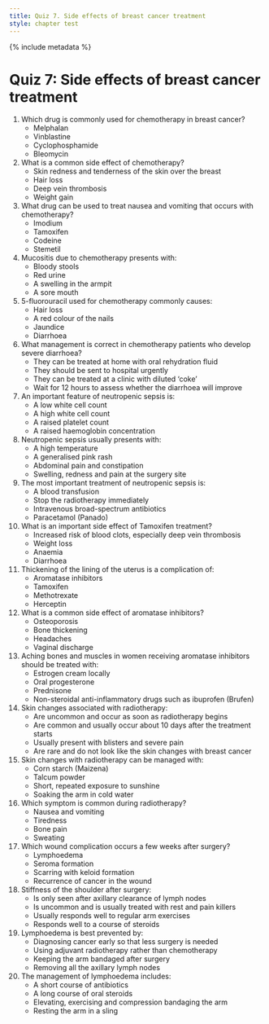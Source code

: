 ```yaml
---
title: Quiz 7. Side effects of breast cancer treatment
style: chapter test
---
```


{% include metadata %}

# Quiz 7: Side effects of breast cancer treatment

1.	Which drug is commonly used for chemotherapy in breast cancer?
	-	Melphalan
	-	Vinblastine
	+	Cyclophosphamide
	-	Bleomycin
2.	What is a common side effect of chemotherapy?
	-	Skin redness and tenderness of the skin over the breast
	+	Hair loss
	-	Deep vein thrombosis
	-	Weight gain
3.	What drug can be used to treat nausea and vomiting that occurs with chemotherapy?
	-	Imodium
	-	Tamoxifen
	-	Codeine
	+	Stemetil
4.	Mucositis due to chemotherapy presents with:
	-	Bloody stools
	-	Red urine
	-	A swelling in the armpit
	+	A sore mouth
5.	5-fluorouracil used for chemotherapy commonly causes:
	-	Hair loss
	-	A red colour of the nails
	-	Jaundice
	+	Diarrhoea
6.	What management is correct in chemotherapy patients who develop severe diarrhoea?
	-	They can be treated at home with oral rehydration fluid
	+	They should be sent to hospital urgently
	-	They can be treated at a clinic with diluted ‘coke’
	-	Wait for 12 hours to assess whether the diarrhoea will improve
7.	An important feature of neutropenic sepsis is:
	+	A low white cell count
	-	A high white cell count
	-	A raised platelet count
	-	A raised haemoglobin concentration
8.	Neutropenic sepsis usually presents with:
	+	A high temperature
	-	A generalised pink rash
	-	Abdominal pain and constipation
	-	Swelling, redness and pain at the surgery site
9.	The most important treatment of neutropenic sepsis is:
	-	A blood transfusion
	-	Stop the radiotherapy immediately
	+	Intravenous broad-spectrum antibiotics
	-	Paracetamol (Panado)
10.	What is an important side effect of Tamoxifen treatment?
	+	Increased risk of blood clots, especially deep vein thrombosis
	-	Weight loss
	-	Anaemia
	-	Diarrhoea
11.	Thickening of the lining of the uterus is a complication of:
	-	Aromatase inhibitors
	+	Tamoxifen
	-	Methotrexate
	-	Herceptin
12.	What is a common side effect of aromatase inhibitors?
	+	Osteoporosis
	-	Bone thickening
	-	Headaches
	-	Vaginal discharge
13.	Aching bones and muscles in women receiving aromatase inhibitors should be treated with:
	-	Estrogen cream locally
	-	Oral progesterone
	-	Prednisone
	+	Non-steroidal anti-inflammatory drugs such as ibuprofen (Brufen)
14.	Skin changes associated with radiotherapy:
	-	Are uncommon and occur as soon as radiotherapy begins
	+	Are common and usually occur about 10 days after the treatment starts
	-	Usually present with blisters and severe pain
	-	Are rare and do not look like the skin changes with breast cancer
15.	Skin changes with radiotherapy can be managed with:
	+	Corn starch (Maizena)
	-	Talcum powder
	-	Short, repeated exposure to sunshine
	-	Soaking the arm in cold water
16.	Which symptom is common during radiotherapy?
	-	Nausea and vomiting
	+	Tiredness
	-	Bone pain
	-	Sweating
17.	Which wound complication occurs a few weeks after surgery?
	-	Lymphoedema
	+	Seroma formation
	-	Scarring with keloid formation
	-	Recurrence of cancer in the wound
18.	Stiffness of the shoulder after surgery:
	-	Is only seen after axillary clearance of lymph nodes
	-	Is uncommon and is usually treated with rest and pain killers
	+	Usually responds well to regular arm exercises
	-	Responds well to a course of steroids
19.	Lymphoedema is best prevented by:
	+	Diagnosing cancer early so that less surgery is needed
	-	Using adjuvant radiotherapy rather than chemotherapy
	-	Keeping the arm bandaged after surgery
	-	Removing all the axillary lymph nodes
20.	The management of lymphoedema includes:
	-	A short course of antibiotics
	-	A long course of oral steroids
	+	Elevating, exercising and compression bandaging the arm
	-	Resting the arm in a sling
